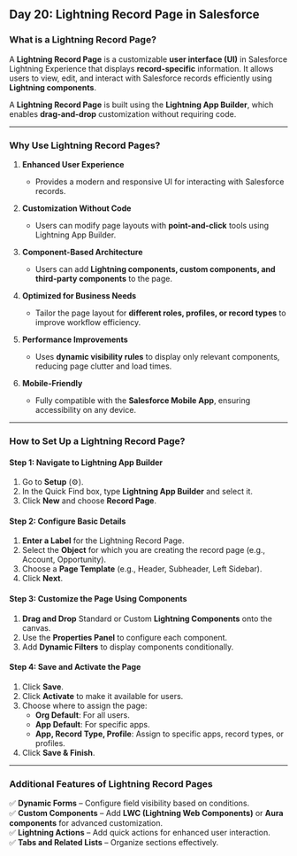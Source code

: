 ## **Day 20: Lightning Record Page in Salesforce**  

### **What is a Lightning Record Page?**  
A **Lightning Record Page** is a customizable **user interface (UI)** in Salesforce Lightning Experience that displays **record-specific** information. It allows users to view, edit, and interact with Salesforce records efficiently using **Lightning components**.  

A **Lightning Record Page** is built using the **Lightning App Builder**, which enables **drag-and-drop** customization without requiring code.  

---

### **Why Use Lightning Record Pages?**  

1. **Enhanced User Experience**  
   - Provides a modern and responsive UI for interacting with Salesforce records.  
   
2. **Customization Without Code**  
   - Users can modify page layouts with **point-and-click** tools using Lightning App Builder.  

3. **Component-Based Architecture**  
   - Users can add **Lightning components, custom components, and third-party components** to the page.  

4. **Optimized for Business Needs**  
   - Tailor the page layout for **different roles, profiles, or record types** to improve workflow efficiency.  

5. **Performance Improvements**  
   - Uses **dynamic visibility rules** to display only relevant components, reducing page clutter and load times.  

6. **Mobile-Friendly**  
   - Fully compatible with the **Salesforce Mobile App**, ensuring accessibility on any device.  

---

### **How to Set Up a Lightning Record Page?**  

#### **Step 1: Navigate to Lightning App Builder**  
1. Go to **Setup** (⚙️).  
2. In the Quick Find box, type **Lightning App Builder** and select it.  
3. Click **New** and choose **Record Page**.  

#### **Step 2: Configure Basic Details**  
1. **Enter a Label** for the Lightning Record Page.  
2. Select the **Object** for which you are creating the record page (e.g., Account, Opportunity).  
3. Choose a **Page Template** (e.g., Header, Subheader, Left Sidebar).  
4. Click **Next**.  

#### **Step 3: Customize the Page Using Components**  
1. **Drag and Drop** Standard or Custom **Lightning Components** onto the canvas.  
2. Use the **Properties Panel** to configure each component.  
3. Add **Dynamic Filters** to display components conditionally.  

#### **Step 4: Save and Activate the Page**  
1. Click **Save**.  
2. Click **Activate** to make it available for users.  
3. Choose where to assign the page:  
   - **Org Default**: For all users.  
   - **App Default**: For specific apps.  
   - **App, Record Type, Profile**: Assign to specific apps, record types, or profiles.  
4. Click **Save & Finish**.  

---

### **Additional Features of Lightning Record Pages**  

✅ **Dynamic Forms** – Configure field visibility based on conditions.  
✅ **Custom Components** – Add **LWC (Lightning Web Components)** or **Aura components** for advanced customization.  
✅ **Lightning Actions** – Add quick actions for enhanced user interaction.  
✅ **Tabs and Related Lists** – Organize sections effectively.  
